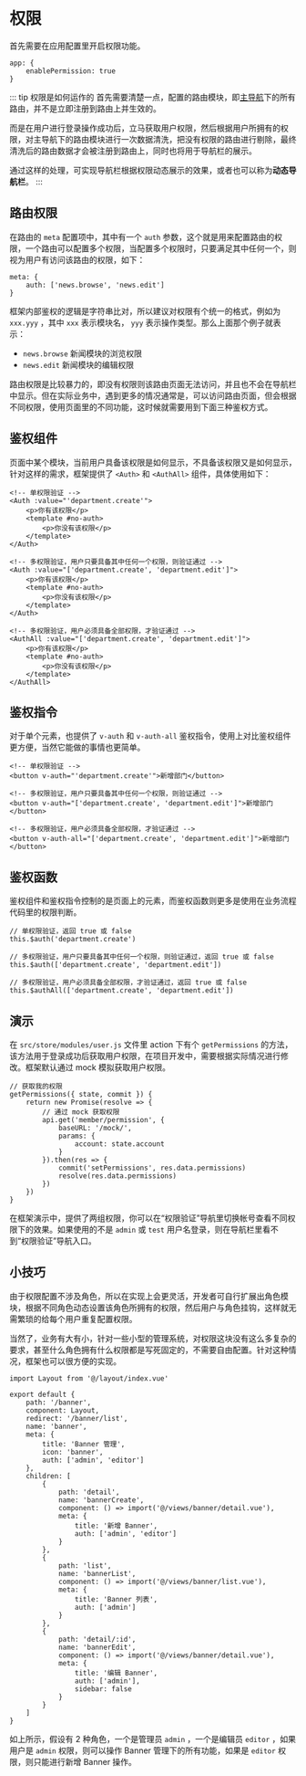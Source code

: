 # 权限

首先需要在应用配置里开启权限功能。

```js:no-line-numbers
app: {
    enablePermission: true
}
```

::: tip 权限是如何运作的
首先需要清楚一点，配置的路由模块，即[主导航](./router.md#主导航)下的所有路由，并不是立即注册到路由上并生效的。

而是在用户进行登录操作成功后，立马获取用户权限，然后根据用户所拥有的权限，对主导航下的路由模块进行一次数据清洗，把没有权限的路由进行剔除，最终清洗后的路由数据才会被注册到路由上，同时也将用于导航栏的展示。

通过这样的处理，可实现导航栏根据权限动态展示的效果，或者也可以称为**动态导航栏**。
:::

## 路由权限

在路由的 `meta` 配置项中，其中有一个 `auth` 参数，这个就是用来配置路由的权限，一个路由可以配置多个权限，当配置多个权限时，只要满足其中任何一个，则视为用户有访问该路由的权限，如下：

```js:no-line-numbers
meta: {
    auth: ['news.browse', 'news.edit']
}
```

框架内部鉴权的逻辑是字符串比对，所以建议对权限有个统一的格式，例如为 `xxx.yyy` ，其中 `xxx` 表示模块名， `yyy` 表示操作类型。那么上面那个例子就表示：

- `news.browse` 新闻模块的浏览权限
- `news.edit` 新闻模块的编辑权限

路由权限是比较暴力的，即没有权限则该路由页面无法访问，并且也不会在导航栏中显示。但在实际业务中，遇到更多的情况通常是，可以访问路由页面，但会根据不同权限，使用页面里的不同功能，这时候就需要用到下面三种鉴权方式。

## 鉴权组件

页面中某个模块，当前用户具备该权限是如何显示，不具备该权限又是如何显示，针对这样的需求，框架提供了 `<Auth>` 和 `<AuthAll>` 组件，具体使用如下：

```html:no-line-numbers
<!-- 单权限验证 -->
<Auth :value="'department.create'">
    <p>你有该权限</p>
    <template #no-auth>
        <p>你没有该权限</p>
    </template>
</Auth>

<!-- 多权限验证，用户只要具备其中任何一个权限，则验证通过 -->
<Auth :value="['department.create', 'department.edit']">
    <p>你有该权限</p>
    <template #no-auth>
        <p>你没有该权限</p>
    </template>
</Auth>

<!-- 多权限验证，用户必须具备全部权限，才验证通过 -->
<AuthAll :value="['department.create', 'department.edit']">
    <p>你有该权限</p>
    <template #no-auth>
        <p>你没有该权限</p>
    </template>
</AuthAll>
```

## 鉴权指令

对于单个元素，也提供了 `v-auth` 和 `v-auth-all` 鉴权指令，使用上对比鉴权组件更方便，当然它能做的事情也更简单。

```html:no-line-numbers
<!-- 单权限验证 -->
<button v-auth="'department.create'">新增部门</button>

<!-- 多权限验证，用户只要具备其中任何一个权限，则验证通过 -->
<button v-auth="['department.create', 'department.edit']">新增部门</button>

<!-- 多权限验证，用户必须具备全部权限，才验证通过 -->
<button v-auth-all="['department.create', 'department.edit']">新增部门</button>
```

## 鉴权函数

鉴权组件和鉴权指令控制的是页面上的元素，而鉴权函数则更多是使用在业务流程代码里的权限判断。

```js:no-line-numbers
// 单权限验证，返回 true 或 false
this.$auth('department.create')

// 多权限验证，用户只要具备其中任何一个权限，则验证通过，返回 true 或 false
this.$auth(['department.create', 'department.edit'])

// 多权限验证，用户必须具备全部权限，才验证通过，返回 true 或 false
this.$authAll(['department.create', 'department.edit'])
```

## 演示

在 `src/store/modules/user.js` 文件里 action 下有个 `getPermissions` 的方法，该方法用于登录成功后获取用户权限，在项目开发中，需要根据实际情况进行修改。框架默认通过 mock 模拟获取用户权限。

```js:no-line-numbers
// 获取我的权限
getPermissions({ state, commit }) {
    return new Promise(resolve => {
        // 通过 mock 获取权限
        api.get('member/permission', {
            baseURL: '/mock/',
            params: {
                account: state.account
            }
        }).then(res => {
            commit('setPermissions', res.data.permissions)
            resolve(res.data.permissions)
        })
    })
}
```

在框架演示中，提供了两组权限，你可以在“权限验证”导航里切换帐号查看不同权限下的效果。如果使用的不是 `admin` 或 `test` 用户名登录，则在导航栏里看不到“权限验证”导航入口。

## 小技巧

由于权限配置不涉及角色，所以在实现上会更灵活，开发者可自行扩展出角色模块，根据不同角色动态设置该角色所拥有的权限，然后用户与角色挂钩，这样就无需繁琐的给每个用户重复配置权限。

当然了，业务有大有小，针对一些小型的管理系统，对权限这块没有这么多复杂的要求，甚至什么角色拥有什么权限都是写死固定的，不需要自由配置。针对这种情况，框架也可以很方便的实现。

```js:no-line-numbers
import Layout from '@/layout/index.vue'

export default {
    path: '/banner',
    component: Layout,
    redirect: '/banner/list',
    name: 'banner',
    meta: {
        title: 'Banner 管理',
        icon: 'banner',
        auth: ['admin', 'editor']
    },
    children: [
        {
            path: 'detail',
            name: 'bannerCreate',
            component: () => import('@/views/banner/detail.vue'),
            meta: {
                title: '新增 Banner',
                auth: ['admin', 'editor']
            }
        },
        {
            path: 'list',
            name: 'bannerList',
            component: () => import('@/views/banner/list.vue'),
            meta: {
                title: 'Banner 列表',
                auth: ['admin']
            }
        },
        {
            path: 'detail/:id',
            name: 'bannerEdit',
            component: () => import('@/views/banner/detail.vue'),
            meta: {
                title: '编辑 Banner',
                auth: ['admin'],
                sidebar: false
            }
        }
    ]
}
```

如上所示，假设有 2 种角色，一个是管理员 `admin` ，一个是编辑员 `editor` ，如果用户是 `admin` 权限，则可以操作 Banner 管理下的所有功能，如果是 `editor` 权限，则只能进行新增 Banner 操作。